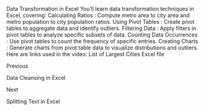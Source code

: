 Data Transformation in Excel
You’ll learn data transformation techniques in Excel, covering:
Calculating Ratios
: Compute metro area to city area and metro population to city population ratios.
Using Pivot Tables
: Create pivot tables to aggregate data and identify outliers.
Filtering Data
: Apply filters in pivot tables to analyze specific subsets of data.
Counting Data Occurrences
: Use pivot tables to count the frequency of specific entries.
Creating Charts
: Generate charts from pivot table data to visualize distributions and outliers.
Here are links used in the video:
List of Largest Cities Excel file














Previous




Data Cleansing in Excel












Next










Splitting Text in Excel





